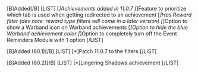 [B]Added[/B]
[LIST]
[*]Achievements added in 11.0.7
[*]Feature to prioritize which tab is used when getting redirected to an achievement
[*]Has Reward filter (dev note: reward type filters will come in a later version)
[*]Option to show a Warband icon on Warband achievements
[*]Option to hide the blue Warband achievement color
[*]Option to completely turn off the Event Reminders Module with 1 option
[/LIST]

[B]Added (80.1)[/B]
[LIST]
[*]Patch 11.0.7 to the filters
[/LIST]

[B]Added (80.2)[/B]
[LIST]
[*]Lingering Shadows achievement
[/LIST]